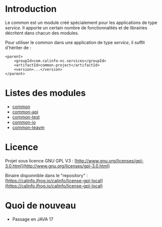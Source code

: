 # Introduction

 Le *common* est un module créé spécialement pour les applications de type *service*.
 Il apporte un certain nombre de fonctionnalités et de librairies décritent dans chacun des modules.

 Pour utiliser le common dans une application de type *service*, il suffit d'hériter de :

```
<parent>
    <groupId>com.calinfo-nc.services</groupId>
    <artifactId>common-project</artifactId>
    <version>...</version>
</parent>
```

# Listes des modules

 * [common](./common)
 * [common-api](./common-api)
 * [common-test](./common-test)
 * [common-io](./common-io)
 * [common-teavm](./common-teavm)

# Licence

Projet sous licence GNU GPL V3 : [http://www.gnu.org/licenses/gpl-3.0.html](http://www.gnu.org/licenses/gpl-3.0.html)

Binaire disponnible dans le "repository" :  [https://calinfo.jfrog.io/calinfo/license-gpl-local](https://calinfo.jfrog.io/calinfo/license-gpl-local)

# Quoi de nouveau

 * Passage en JAVA 17


